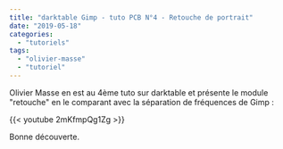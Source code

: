 ```yaml
---
title: "darktable Gimp - tuto PCB N°4 - Retouche de portrait"
date: "2019-05-18"
categories: 
  - "tutoriels"
tags: 
  - "olivier-masse"
  - "tutoriel"
---
```


Olivier Masse en est au 4ème tuto sur darktable et présente le module "retouche" en le comparant avec la séparation de fréquences de Gimp : 

{{< youtube 2mKfmpQg1Zg >}}

Bonne découverte.
